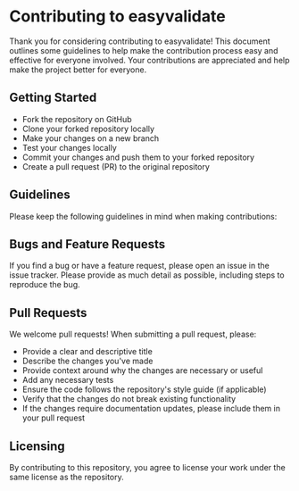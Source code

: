 # Contributing to easyvalidate

Thank you for considering contributing to easyvalidate! This document outlines some guidelines to help make the contribution process easy and effective for everyone involved.
Your contributions are appreciated and help make the project better for everyone.

## Getting Started

* Fork the repository on GitHub
* Clone your forked repository locally
* Make your changes on a new branch
* Test your changes locally
* Commit your changes and push them to your forked repository
* Create a pull request (PR) to the original repository

## Guidelines

Please keep the following guidelines in mind when making contributions:

## Bugs and Feature Requests

If you find a bug or have a feature request, please open an issue in the issue tracker. Please provide as much detail as possible, including steps to reproduce the bug.

## Pull Requests

We welcome pull requests! When submitting a pull request, please:

* Provide a clear and descriptive title
* Describe the changes you've made
* Provide context around why the changes are necessary or useful
* Add any necessary tests
* Ensure the code follows the repository's style guide (if applicable)
* Verify that the changes do not break existing functionality
* If the changes require documentation updates, please include them in your pull request

## Licensing
By contributing to this repository, you agree to license your work under the same license as the repository.
